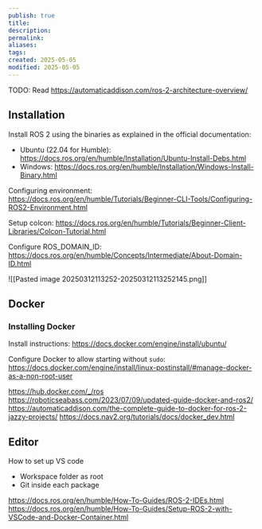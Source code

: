 ```yaml
---
publish: true
title:
description: 
permalink: 
aliases: 
tags: 
created: 2025-05-05
modified: 2025-05-05
---
```


TODO: Read <https://automaticaddison.com/ros-2-architecture-overview/>

## Installation

Install ROS 2 using the binaries as explained in the official documentation:

- Ubuntu (22.04 for Humble): <https://docs.ros.org/en/humble/Installation/Ubuntu-Install-Debs.html>
- Windows: <https://docs.ros.org/en/humble/Installation/Windows-Install-Binary.html>

Configuring environment: <https://docs.ros.org/en/humble/Tutorials/Beginner-CLI-Tools/Configuring-ROS2-Environment.html>

Setup colcon: <https://docs.ros.org/en/humble/Tutorials/Beginner-Client-Libraries/Colcon-Tutorial.html>

Configure ROS_DOMAIN_ID: <https://docs.ros.org/en/humble/Concepts/Intermediate/About-Domain-ID.html>

![[Pasted image 20250312113252-20250312113252145.png]]

## Docker

### Installing Docker

Install instructions: <https://docs.docker.com/engine/install/ubuntu/>

Configure Docker to allow starting without `sudo`: <https://docs.docker.com/engine/install/linux-postinstall/#manage-docker-as-a-non-root-user>

<https://hub.docker.com/_/ros>
<https://roboticseabass.com/2023/07/09/updated-guide-docker-and-ros2/>
<https://automaticaddison.com/the-complete-guide-to-docker-for-ros-2-jazzy-projects/>
<https://docs.nav2.org/tutorials/docs/docker_dev.html>

## Editor

How to set up VS code
- Workspace folder as root
- Git inside each package

<https://docs.ros.org/en/humble/How-To-Guides/ROS-2-IDEs.html>
<https://docs.ros.org/en/humble/How-To-Guides/Setup-ROS-2-with-VSCode-and-Docker-Container.html>
